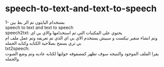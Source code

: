 # speech-to-text-and-text-to-speech
1- بستخدام البايثون تم الر بط بين 
<br>speech to text and text to speech 
<br>speech2txt:
 يحتوي على المكتبات التي تم استخدامها والاي بي اي 
 <br>وتم انشاء متغير  تيكست و سبيش يستخدم الاي بي اي الذي تم تعريفه وتم عمل ملف ام بي ثري يسمح بصلاحية الكتابه وكتابه الجمله 
 <br>txt2speech:
 <br>يقرا الملف الموجود والنتيجه سوف تظهر كمصفوفه حولتها لكتابه عاديه 
 وتم وضع الصوت والجمله 
